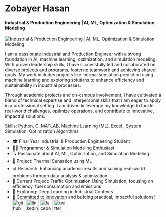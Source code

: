 # Zobayer Hasan
#### Industrial & Production Engineering | AI, ML, Optimization & Simulation Modeling
![Industrial & Production Engineering | AI, ML, Optimization & Simulation Modeling](https://media.licdn.com/dms/image/v2/D5616AQGvRshBRu5-1w/profile-displaybackgroundimage-shrink_350_1400/profile-displaybackgroundimage-shrink_350_1400/0/1737822375581?e=1743033600&v=beta&t=1gLll581Fy4Rn-TwvVL9mKPyjoNqrHwQW1fr9p1bhXk)

I am a passionate Industrial and Production Engineer with a strong foundation in AI, machine learning, optimization, and simulation modeling. With proven leadership skills, I have successfully led and collaborated on diverse projects and programs, fostering teamwork and achieving shared goals. My work includes projects like thermal sensation prediction using machine learning and exploring solutions to enhance efficiency and sustainability in industrial processes.

Through academic projects and on-campus involvement, I have cultivated a blend of technical expertise and interpersonal skills that I am eager to apply in a professional setting. I am driven to leverage my knowledge to tackle real-world challenges, optimize operations, and contribute to innovative, impactful solutions.

Skills:  Python, C, MATLAB, Machine Learning (ML), Excel , System Simulation, Optimization Algorithms

- 🎓 Final Year Industrial & Production Engineering Student  
- 👨‍💻 Programmer & Simulation Modeling Enthusiast  
- 🔍 Passionate about AI, ML, Optimization, and Simulation Modeling  
- 🌡️ Project: Thermal Sensation using ML  
- 📊 Research: Enhancing academic results and solving real-world problems through data analysis & optimization  
- 🚦 Current Project: Traffic Optimization Using Simulation, focusing on efficiency, fuel consumption and emissions  
- 🌱 Exploring: Deep Learning in Industrial Contexts  
- 📌 Committed to innovation and building practical, impactful solutions!  
[<img src='https://cdn.jsdelivr.net/npm/simple-icons@3.0.1/icons/github.svg' alt='github' height='40'>](https://github.com/mzhzobayerhasan)  [<img src='https://cdn.jsdelivr.net/npm/simple-icons@3.0.1/icons/linkedin.svg' alt='linkedin' height='40'>](https://www.linkedin.com/in/zobayerhasan35/)  [<img src='https://cdn.jsdelivr.net/npm/simple-icons@3.0.1/icons/facebook.svg' alt='facebook' height='40'>](https://www.facebook.com/official.mzhzobayerhasan)  [<img src='https://cdn.jsdelivr.net/npm/simple-icons@3.0.1/icons/twitter.svg' alt='twitter' height='40'>](https://twitter.com/mzhzobayerhasan)  

